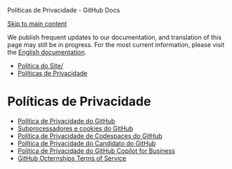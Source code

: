 Políticas de Privacidade - GitHub Docs

[Skip to main content](#main-content)

We publish frequent updates to our documentation, and translation of this page may still be in progress. For the most current information, please visit the [English documentation](/en).

* [Política do Site/](/pt/site-policy)
* [Políticas de Privacidade](/pt/site-policy/privacy-policies)

Políticas de Privacidade
==========

* [Política de Privacidade do GitHub](/pt/site-policy/privacy-policies/github-privacy-statement)
* [Subprocessadores e cookies do GitHub](/pt/site-policy/privacy-policies/github-subprocessors-and-cookies)
* [Política de Privacidade de Codespaces do GitHub](/pt/site-policy/privacy-policies/github-codespaces-privacy-statement)
* [Política de Privacidade do Candidato do GitHub](/pt/site-policy/privacy-policies/github-candidate-privacy-policy)
* [Política de Privacidade do GitHub Copilot for Business](/pt/site-policy/privacy-policies/github-copilot-for-business-privacy-statement)
* [GitHub Octernships Terms of Service](/pt/site-policy/privacy-policies/github-octernships-terms-of-service)
